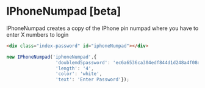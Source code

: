 # IPhoneNumpad [beta]
IPhoneNumpad creates a copy of the IPhone pin numpad where you have to enter X numbers to login

```html
<div class="index-password" id="iphoneNumpad"></div>
```
```javascript
new IPhoneNumpad('iphoneNumpad',{
                  'doublemd5password': 'ec6a6536ca304edf844d1d248a4f08dc',
                  'length': '4',
                  'color': 'white',
                  'text': 'Enter Password'});
```
